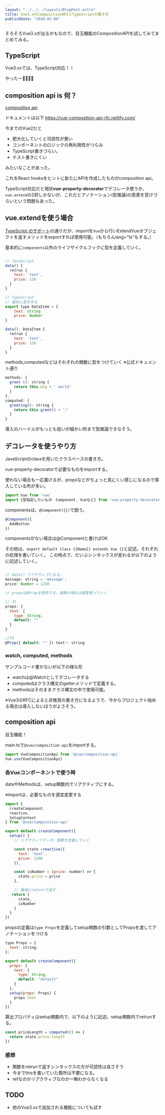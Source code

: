 ```yaml
---
layout: "../../../layouts/BlogPost.astro"
title: Vue3.xのCompositionAPIとTypeScriptの書き方
publishDate: "2020-02-06"
---
```


そろそろVue3.xが出るかもなので、目玉機能のCompositionAPIを試してみてまとめてみる。

## TypeScript
Vue3.xxでは、TypeScript対応！！

やったー🎉🎉🎉🎉


## composition api is 何？

<a href="https://github.com/vuejs/composition-api" target="_blank">composition api</a>

ドキュメントは以下
https://vue-composition-api-rfc.netlify.com/

今までのVue2だと

- 肥大化していくと可読性が悪い
- コンポーネントのロジックの再利用性がつらみ
- TypeScript書きづらい。
- テスト書きにくい

みたいなことがあった。

これをReact hooksをヒントに新たにAPIを作成したものがcomposition api。

TypeScript対応だと現状**vue-property-decorator**でデコレータ使うか、```vue.extend```の2択しかないが、これだとアノテーション(型推論)の恩恵を受けづらいという問題もあった。


## vue.extendを使う場合

<a href="https://jp.vuejs.org/v2/guide/typescript.html#%E6%88%BB%E3%82%8A%E5%80%A4%E3%81%AE%E5%9E%8B%E3%81%AB%E3%82%A2%E3%83%8E%E3%83%86%E3%83%BC%E3%82%B7%E3%83%A7%E3%83%B3%E3%82%92%E3%81%A4%E3%81%91%E3%82%8B" target="_blank">TypeScript のサポート</a>の通りだが、importを```Vue```から行いExtendVueオブジェクトを返すメソッドをexportすれば使用可能。（もちろんlang="ts"もする。）

基本的に```components```以外のライフサイクルフックに型を定義していく。

```javascript

// JavaScript
data() {
  retrun {
    text: 'text',
    price: 120
  }
}

// TypeScript 
// 最初に型を作る
export type DataItem = {
    text: String
    price: Number
}

data(): DataItem {
  retrun {
    text: 'text',
    price: 120
  }
}

```

methods,computedなどはそれぞれの関数に型をつけていく
※公式ドキュメント通り

```javascript
methods: {
  greet (): string {
    return this.msg + ' world'
  }
},
computed: {
  greeting(): string {
    return this.greet() + '!'
  }
}
```

導入のハードルがもっとも低いが細かい所まで型推論できなそう。

## デコレータを使うやり方

JavaScriptのclassを用いたクラスベースの書き方。

vue-property-decoratorで必要なものをimportする。

使わない場合も一応書けるが、propsなどがちょっと見にくい感じになるので導入している所が多い。

```javascript
import Vue from 'vue'
import {型指定したいもの　Component, Vueなど} from 'vue-property-decorator'
```

componentsは、```@Component({})```で囲う。
```javascript
@Component({
  AddButton
})
```
componentsがない場合は@Componentと書けばOK

その他は、```export default class {{Name}} extends Vue {}```と記述。それぞれの処理を書いていく。
この時点で、だいぶシンタックスが変わるが以下のように記述していく。

```javascript

// data() リアクティブになる。
message: string = 'message';
price: Number = 1230

// propsは@Propを使用する。複数の場合は都度使っていく

// JS
props: {
  text: {
    type: String,
    default: ""
  }
}

//TS
@Prop({ default: "" }) text!: string


```

### watch, computed, methods

サンプルコード書かないが以下の様な形
- watchは@Watchとしてデコレータする
- computedはクラス構文のgetterメソッドで定義する。
- methodsはそのままクラス構文の中で使用可能。

※Vue3のRFCによると非推奨の書き方になるようで、今からプロジェクト始める場合は導入しないほうがよさそう。

## composition api

目玉機能！

main.tsで```@vue/composition-api```をimportする。

```javascript
import VueCompositionApi from '@vue/composition-api'
Vue.use(VueCompositionApi)

```

### 各Vueコンポーネントで使う時

dataやMethodsは、setup関数内でリアクティブにする。

※importは、必要なものを適宜変更する

```javascript
import {
  createComponent,
  reactive,
  SetupContext
} from '@vue/composition-api'

export default createComponent({
  setup() {
    // リアクティブデータ、関数を定義していく

    const state =reactive({
      text: 'text',
      price: 1200
    }),

    const isNumber = (price: number) => {
      state.price = price
    },

    // 最後にreturnで返す
   return {
      state,
      isNumber
    }
  }
})

```

propsの定義は```type Props```を定義してsetup関数の引数としてPropsを渡してアノテーションをつける

```javascript
type Props = {
  text: string;
};

export default createComponent({
  props: {
    text: {
      type: String,
      default: "default"
    }
  },
  setup(props: Props) {
    props.text
  }
})

```

算出プロパティはsetup関数内で、以下のように記述。setup関数内でretrunする。

```javascript
const priceLength = computed(() => {
  return state.price.length
})
```

### 感想
- 関数をretrunで返すシンタックスの方が可読性は良さそう
- 今までthisを書いていた箇所は不要になる。
- refなのかリアクティブなのか一瞬わからなくなる


## TODO
- 他のVue3.xxで追加される機能についても試す


